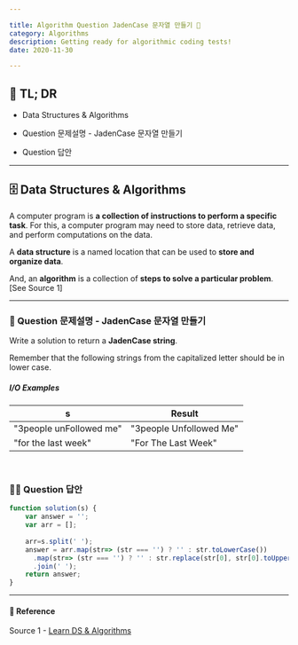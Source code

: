 ```yaml
---

title: Algorithm Question JadenCase 문자열 만들기 🧬
category: Algorithms
description: Getting ready for algorithmic coding tests!
date: 2020-11-30

---
```


## 🤦 TL; DR

- Data Structures & Algorithms
  
- Question 문제설명 - JadenCase 문자열 만들기
  
- Question 답안

---

## 🗄️ Data Structures & Algorithms

A computer program is **a collection of instructions to perform a specific task**. For this, a computer program may need to store data, retrieve data, and perform computations on the data.

A **data structure** is a named location that can be used to **store and organize data**. 

And, an **algorithm** is a collection of **steps to solve a particular problem**. \[See Source 1]

---

### 👀 Question 문제설명 - JadenCase 문자열 만들기

Write a solution to return a **JadenCase string**.

Remember that the following strings from the capitalized letter should be in lower case.

##### I/O Examples

| s                       | Result                  |
| ----------------------- | ----------------------- |
| "3people unFollowed me" | "3people Unfollowed Me" |
| "for the last week"     | "For The Last Week"     |

<br>

### 👨‍💻 Question 답안

```javascript
function solution(s) {
    var answer = '';
    var arr = [];
  
    arr=s.split(' ');
    answer = arr.map(str=> (str === '') ? '' : str.toLowerCase())
      .map(str=> (str === '') ? '' : str.replace(str[0], str[0].toUpperCase()))
      .join(' ');
    return answer;
}
```
---

#### 🔗 Reference
Source 1 - [Learn DS & Algorithms](https://www.programiz.com/dsa)